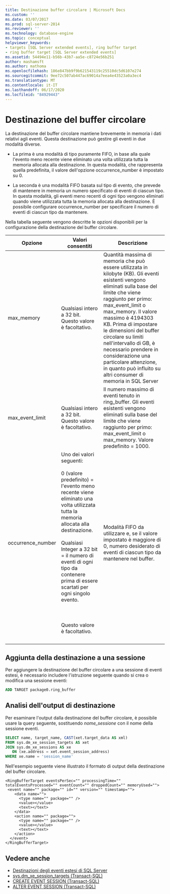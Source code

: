 ```yaml
---
title: Destinazione buffer circolare | Microsoft Docs
ms.custom: ''
ms.date: 03/07/2017
ms.prod: sql-server-2014
ms.reviewer: ''
ms.technology: database-engine
ms.topic: conceptual
helpviewer_keywords:
- targets [SQL Server extended events], ring buffer target
- ring buffer target [SQL Server extended events]
ms.assetid: 54494e11-b56b-43b7-aa5e-c8724e56b251
author: mashamsft
ms.author: mathoma
ms.openlocfilehash: 186e847bb9f9b621543119c25510dc5d6107e274
ms.sourcegitcommit: 9ee72c507ab447ac69014a7eea4e43523a0a3ec4
ms.translationtype: MT
ms.contentlocale: it-IT
ms.lasthandoff: 06/17/2020
ms.locfileid: "84929443"
---
```

# <a name="ring-buffer-target"></a>Destinazione del buffer circolare
  La destinazione del buffer circolare mantiene brevemente in memoria i dati relativi agli eventi. Questa destinazione può gestire gli eventi in due modalità diverse.  
  
-   La prima è una modalità di tipo puramente FIFO, in base alla quale l'evento meno recente viene eliminato una volta utilizzata tutta la memoria allocata alla destinazione. In questa modalità, che rappresenta quella predefinita, il valore dell'opzione occurrence_number è impostato su 0.  
  
-   La seconda è una modalità FIFO basata sul tipo di evento, che prevede di mantenere in memoria un numero specificato di eventi di ciascun tipo. In questa modalità, gli eventi meno recenti di ogni tipo vengono eliminati quando viene utilizzata tutta la memoria allocata alla destinazione. È possibile configurare occurrence_number per specificare il numero di eventi di ciascun tipo da mantenere.  
  
 Nella tabella seguente vengono descritte le opzioni disponibili per la configurazione della destinazione del buffer circolare.  
  
|Opzione|Valori consentiti|Descrizione|  
|------------|--------------------|-----------------|  
|max_memory|Qualsiasi intero a 32 bit. Questo valore è facoltativo.|Quantità massima di memoria che può essere utilizzata in kilobyte (KB). Gli eventi esistenti vengono eliminati sulla base del limite che viene raggiunto per primo: max_event_limit o max_memory. Il valore massimo è 4194303 KB. Prima di impostare le dimensioni del buffer circolare su limiti nell'intervallo di GB, è necessario prendere in considerazione una particolare attenzione, in quanto può influito su altri consumer di memoria in SQL Server|  
|max_event_limit|Qualsiasi intero a 32 bit. Questo valore è facoltativo.|Il numero massimo di eventi tenuto in ring_buffer. Gli eventi esistenti vengono eliminati sulla base del limite che viene raggiunto per primo: max_event_limit o max_memory. Valore predefinito = 1000.|  
|occurrence_number|Uno dei valori seguenti:<br /><br /> 0 (valore predefinito) = l'evento meno recente viene eliminato una volta utilizzata tutta la memoria allocata alla destinazione.<br /><br /> Qualsiasi Integer a 32 bit = il numero di eventi di ogni tipo da contenere prima di essere scartati per ogni singolo evento.<br /><br /> <br /><br /> Questo valore è facoltativo.|Modalità FIFO da utilizzare e, se il valore impostato è maggiore di 0, numero desiderato di eventi di ciascun tipo da mantenere nel buffer.|
| &nbsp; | &nbsp; | &nbsp; |
  
## <a name="adding-the-target-to-a-session"></a>Aggiunta della destinazione a una sessione  
 Per aggiungere la destinazione del buffer circolare a una sessione di eventi estesi, è necessario includere l'istruzione seguente quando si crea o modifica una sessione eventi:  
  
```sql
ADD TARGET package0.ring_buffer  
```  
  
## <a name="reviewing-the-target-output"></a>Analisi dell'output di destinazione  
 Per esaminare l'output dalla destinazione del buffer circolare, è possibile usare la query seguente, sostituendo *nome_sessione* con il nome della sessione eventi.  
  
```sql
SELECT name, target_name, CAST(xet.target_data AS xml)  
FROM sys.dm_xe_session_targets AS xet  
JOIN sys.dm_xe_sessions AS xe  
   ON (xe.address = xet.event_session_address)  
WHERE xe.name = 'session_name'  
```  
  
 Nell'esempio seguente viene illustrato il formato di output della destinazione del buffer circolare.  
  
```  
<RingBufferTarget eventsPerSec="" processingTime="" totalEventsProcessed="" eventCount="" droppedCount="" memoryUsed="">  
 <event name="" package="" id="" version="" timestamp="">  
    <data name="">  
      <type name="" package="" />  
      <value></value>  
      <text></text>  
    </data>  
    <action name="" package="">  
      <type name="" package="" />  
      <value></value>  
      <text></text>  
    </action>  
  </event>  
</RingBufferTarget>  
```


## <a name="see-also"></a>Vedere anche

- [Destinazioni degli eventi estesi di SQL Server](../../2014/database-engine/sql-server-extended-events-targets.md)
- [sys.dm_xe_session_targets &#40;Transact-SQL&#41;](/sql/relational-databases/system-dynamic-management-views/sys-dm-xe-session-targets-transact-sql?view=sql-server-2016)
- [CREATE EVENT SESSION &#40;Transact-SQL&#41;](/sql/t-sql/statements/create-event-session-transact-sql?view=sql-server-2016)
- [ALTER EVENT SESSION &#40;Transact-SQL&#41;](https://docs.microsoft.com/sql/t-sql/statements/alter-event-session-transact-sql?view=sql-server-2016)


